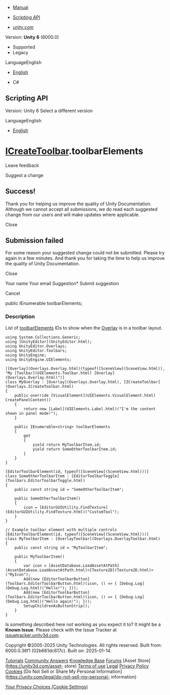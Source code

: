 [ ]()

  * [Manual](../Manual/index.html)
  * [Scripting API](../ScriptReference/index.html)

  * [unity.com](https://unity.com/)

Version: **Unity 6** (6000.0)

  * Supported
  * Legacy

LanguageEnglish

  * [English]()

  * C#

[ ](https://docs.unity3d.com)

## Scripting API

Version: Unity 6 Select a different version

LanguageEnglish

  * [English]()

#  [ICreateToolbar](Overlays.ICreateToolbar.html).toolbarElements

Leave feedback

Suggest a change

## Success!

Thank you for helping us improve the quality of Unity Documentation. Although
we cannot accept all submissions, we do read each suggested change from our
users and will make updates where applicable.

Close

## Submission failed

For some reason your suggested change could not be submitted. Please <a>try
again</a> in a few minutes. And thank you for taking the time to help us
improve the quality of Unity Documentation.

Close

Your name Your email Suggestion* Submit suggestion

Cancel

[ ]()

public IEnumerable<string> toolbarElements;

### Description

List of [toolbarElements](Overlays.ICreateToolbar-toolbarElements.html) IDs to
show when the [Overlay](Overlays.Overlay.html) is in a toolbar layout.

    
    
    using System.Collections.Generic;
    using [UnityEditor](UnityEditor.html);
    using UnityEditor.Overlays;
    using UnityEditor.Toolbars;
    using UnityEngine;
    using UnityEngine.UIElements;
    
    [[Overlay](Overlays.Overlay.html)(typeof([SceneView](SceneView.html)), "My [Toolbar](UIElements.Toolbar.html) [Overlay](Overlays.Overlay.html)")]
    class MyOverlay : [Overlay](Overlays.Overlay.html), [ICreateToolbar](Overlays.ICreateToolbar.html)
    {
        public override [VisualElement](UIElements.VisualElement.html) CreatePanelContent()
        {
            return new [Label](UIElements.Label.html)("I'm the content shown in panel mode!");
        }
    
        public IEnumerable<string> toolbarElements
        {
            get
            {
                yield return MyToolbarItem.id;
                yield return SomeOtherToolbarItem.id;
            }
        }
    }
    
    [EditorToolbarElement(id, typeof([SceneView](SceneView.html)))]
    class SomeOtherToolbarItem : [EditorToolbarToggle](Toolbars.EditorToolbarToggle.html)
    {
        public const string id = "SomeOtherToolbarItem";
    
        public SomeOtherToolbarItem()
        {
            icon = [EditorGUIUtility.FindTexture](EditorGUIUtility.FindTexture.html)("CustomTool");
        }
    }
    
    // Example toolbar element with multiple controls
    [EditorToolbarElement(id, typeof([SceneView](SceneView.html)))]
    class MyToolbarItem : [OverlayToolbar](Overlays.OverlayToolbar.html)
    {
        public const string id = "MyToolbarItem";
    
        public MyToolbarItem()
        {
            var icon = [AssetDatabase.LoadAssetAtPath](AssetDatabase.LoadAssetAtPath.html)<[Texture2D](Texture2D.html)>("MyIcon");
            Add(new [EditorToolbarButton](Toolbars.EditorToolbarButton.html)(icon, () => { [Debug.Log](Debug.Log.html)("Hello!"); }));
            Add(new [EditorToolbarButton](Toolbars.EditorToolbarButton.html)(icon, () => { [Debug.Log](Debug.Log.html)("Hello again!"); }));
            SetupChildrenAsButtonStrip();
        }
    }
    

Is something described here not working as you expect it to? It might be a
**Known Issue**. Please check with the Issue Tracker at
[issuetracker.unity3d.com](https://issuetracker.unity3d.com).

Copyright ©2005-2025 Unity Technologies. All rights reserved. Built from:
6000.0.36f1 (02b661dc617c). Built on: 2025-01-14.

[Tutorials](https://unity3d.com/learn) [Community
Answers](https://answers.unity3d.com) [Knowledge
Base](https://support.unity3d.com/hc/en-us)
[Forums](https://forum.unity3d.com) [Asset Store](https://unity3d.com/asset-
store) [Terms of use](https://docs.unity3d.com/Manual/TermsOfUse.html)
[Legal](https://unity.com/legal) [Privacy
Policy](https://unity.com/legal/privacy-policy)
[Cookies](https://unity.com/legal/cookie-policy) [Do Not Sell or Share My
Personal Information](https://unity.com/legal/do-not-sell-my-personal-
information)

[Your Privacy Choices (Cookie Settings)](javascript:void\(0\);)


